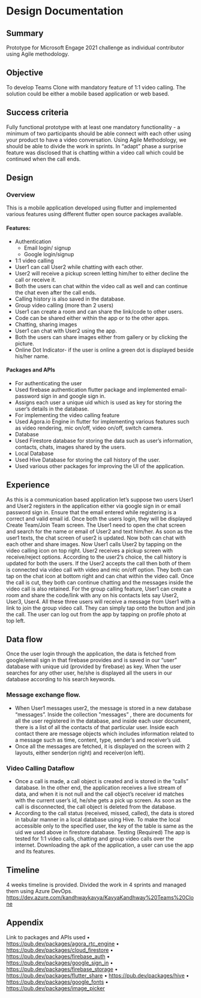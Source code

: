 # Design Documentation
## Summary
Prototype for Microsoft Engage 2021 challenge as individual contributor using Agile methodology.

## Objective
To develop Teams Clone with mandatory feature of 1:1 video calling. The solution could be either a mobile based application or web based. 

## Success criteria
Fully functional prototype with at least one mandatory functionality - a minimum of two participants should be able connect with each other using your product to have a video conversation. 
Using Agile Methodology, we should be able to divide the work in sprints.
In “adapt” phase a surprise feature was disclosed that is chatting within a video call which could be continued when the call ends. 

## Design
### Overview
This is a mobile application developed using flutter and implemented various features using different flutter open source packages available. 
#### Features: 
- Authentication
  -	Email login/ signup
  -	Google login/signup
-	1:1 video calling
  - User1 can call User2 while chatting with each other.
  -	User2 will receive a pickup screen letting him/her to either decline the call or receive it.
  -	Both the users can chat within the video call as well and can continue the chat even after the call ends.
  -	Calling history is also saved in the database.
-	Group video calling (more than 2 users)
  -	User1 can create a room and can share the link/code to other users.
  -	Code can be shared either within the app or to the other apps.
-	Chatting, sharing images
  -	User1 can chat with User2 using the app.
  -	Both the users can share images either from gallery or by clicking the picture. 
  -	Online Dot Indicator- if the user is online a green dot is displayed beside his/her name.

#### Packages and APIs
-	For authenticating the user
  -	Used firebase authentication flutter package and implemented email- password sign in and google sign in. 
  -	Assigns each user a unique uid which is used as key for storing the user’s details in the database.
-	For implementing the video calling feature
  -	Used Agora.io Engine in flutter for implementing various features such as video rendering, mic on/off, video on/off, switch camera.
-	Database
  -	Used Firestore database for storing the data such as user’s information, contacts, chats, images shared by the users.
-	Local Database
  -	Used Hive Database for storing the call history of the user. 
-	Used various other packages for improving the UI of the application. 

## Experience
As this is a communication based application let’s suppose two users User1 and User2 registers in the application either via google sign in or email password sign in. Ensure that the email entered while registering is a correct and valid email id.
Once both the users login, they will be displayed Create Team/Join Team screen. The User1 need to open the chat screen and search for the name or email of User2 and text him/her. As soon as the user1 texts,  the chat screen of user2 is updated. Now both can chat with each other and share images.
Now User1 calls User2 by tapping on the video calling icon on top right. User2 receives a pickup screen with receive/reject options. According to the user2’s choice, the call history is updated for both the users.
If the User2 accepts the call then both of them is connected via video call with video and mic on/off option. They both can tap on the chat icon at bottom right and can chat within the video call. 
Once the call is cut, they both can continue chatting and the messages inside the video call is also retained.
For the group calling feature, User1 can create a room and share the code/link with any on his contacts lets say User2, User3, User4. All these three users will receive a message from User1 with a link to join the group video call. They can simply tap onto the button and join the call.
The user can log out from the app by tapping on profile photo at top left. 

## Data flow
Once the user login through the application, the data is fetched from google/email sign in that firebase provides and is saved in our “user” database with unique uid (provided by firebase) as key. 
When the user searches for any other user, he/she is displayed all the users in our database according to his search keywords.
### Message exchange flow.
-	When User1 messages user2, the message is stored in a new database “messages”. Inside the collection "messages” , there are documents for all the user registered in the database, and inside each user document, there is a list of all the contacts of that particular user. Inside each contact there are message objects which includes information related to a message such as time, content, type, sender’s and receiver’s uid.
-	Once all the messages are fetched, it is displayed on the screen with 2 layouts, either sender(on right) and receiver(on left).

### Video Calling Dataflow
-	Once a call is made, a call object is created and is stored in the “calls” database. In the other end, the application receives a live stream of data, and when it is not null and the call object’s receiver id matches with the current user’s id, he/she gets a pick up screen. As soon as the call is disconnected, the call object is deleted from the database.
-	According to the call status (received, missed, called), the data is stored in tabular manner in a local database using Hive. To make the local accessible only to the specified user, the key of the table is same as the uid we used above in firestore database. 
Testing (Required)
The app is tested for 1:1 video calls, chatting and group video calls over the internet. Downloading the apk of the application, a user can use the app and its features.

## Timeline
4 weeks timeline is provided. Divided the work in 4 sprints and managed them using Azure DevOps. 
https://dev.azure.com/kandhwaykavya/KavyaKandhway%20Teams%20Clone

## Appendix
Link to packages and APIs used
•	https://pub.dev/packages/agora_rtc_engine
•	https://pub.dev/packages/cloud_firestore
•	https://pub.dev/packages/firebase_auth
•	https://pub.dev/packages/google_sign_in
•	https://pub.dev/packages/firebase_storage
•	https://pub.dev/packages/flutter_share
•	https://pub.dev/packages/hive
•	https://pub.dev/packages/google_fonts
•	https://pub.dev/packages/image_picker

